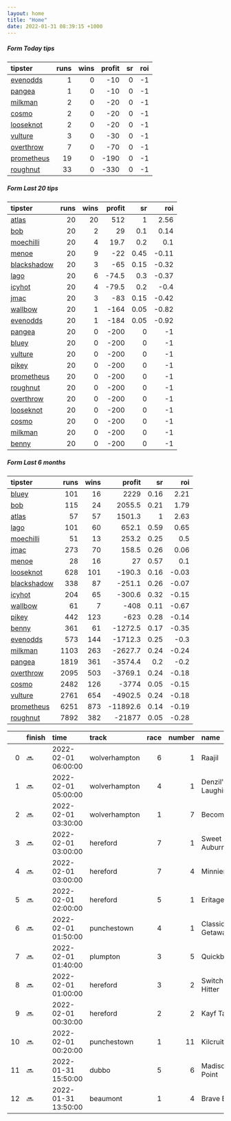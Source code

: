 ```yaml
---   
layout: home  
title: "Home"   
date: 2022-01-31 08:39:15 +1000  
---   
```



##### Form Today tips   

| tipster                                                       |   runs |   wins |   profit |   sr |   roi |
|:--------------------------------------------------------------|-------:|-------:|---------:|-----:|------:|
| [evenodds](https://mrwayneo.github.io/tips/evenodds.html)     |      1 |      0 |      -10 |    0 |    -1 |
| [pangea](https://mrwayneo.github.io/tips/pangea.html)         |      1 |      0 |      -10 |    0 |    -1 |
| [milkman](https://mrwayneo.github.io/tips/milkman.html)       |      2 |      0 |      -20 |    0 |    -1 |
| [cosmo](https://mrwayneo.github.io/tips/cosmo.html)           |      2 |      0 |      -20 |    0 |    -1 |
| [looseknot](https://mrwayneo.github.io/tips/looseknot.html)   |      2 |      0 |      -20 |    0 |    -1 |
| [vulture](https://mrwayneo.github.io/tips/vulture.html)       |      3 |      0 |      -30 |    0 |    -1 |
| [overthrow](https://mrwayneo.github.io/tips/overthrow.html)   |      7 |      0 |      -70 |    0 |    -1 |
| [prometheus](https://mrwayneo.github.io/tips/prometheus.html) |     19 |      0 |     -190 |    0 |    -1 |
| [roughnut](https://mrwayneo.github.io/tips/roughnut.html)     |     33 |      0 |     -330 |    0 |    -1 |

##### Form Last 20 tips   

| tipster                                                         |   runs |   wins |   profit |   sr |   roi |
|:----------------------------------------------------------------|-------:|-------:|---------:|-----:|------:|
| [atlas](https://mrwayneo.github.io/tips/atlas.html)             |     20 |     20 |    512   | 1    |  2.56 |
| [bob](https://mrwayneo.github.io/tips/bob.html)                 |     20 |      2 |     29   | 0.1  |  0.14 |
| [moechilli](https://mrwayneo.github.io/tips/moechilli.html)     |     20 |      4 |     19.7 | 0.2  |  0.1  |
| [menoe](https://mrwayneo.github.io/tips/menoe.html)             |     20 |      9 |    -22   | 0.45 | -0.11 |
| [blackshadow](https://mrwayneo.github.io/tips/blackshadow.html) |     20 |      3 |    -65   | 0.15 | -0.32 |
| [lago](https://mrwayneo.github.io/tips/lago.html)               |     20 |      6 |    -74.5 | 0.3  | -0.37 |
| [icyhot](https://mrwayneo.github.io/tips/icyhot.html)           |     20 |      4 |    -79.5 | 0.2  | -0.4  |
| [jmac](https://mrwayneo.github.io/tips/jmac.html)               |     20 |      3 |    -83   | 0.15 | -0.42 |
| [wallbow](https://mrwayneo.github.io/tips/wallbow.html)         |     20 |      1 |   -164   | 0.05 | -0.82 |
| [evenodds](https://mrwayneo.github.io/tips/evenodds.html)       |     20 |      1 |   -184   | 0.05 | -0.92 |
| [pangea](https://mrwayneo.github.io/tips/pangea.html)           |     20 |      0 |   -200   | 0    | -1    |
| [bluey](https://mrwayneo.github.io/tips/bluey.html)             |     20 |      0 |   -200   | 0    | -1    |
| [vulture](https://mrwayneo.github.io/tips/vulture.html)         |     20 |      0 |   -200   | 0    | -1    |
| [pikey](https://mrwayneo.github.io/tips/pikey.html)             |     20 |      0 |   -200   | 0    | -1    |
| [prometheus](https://mrwayneo.github.io/tips/prometheus.html)   |     20 |      0 |   -200   | 0    | -1    |
| [roughnut](https://mrwayneo.github.io/tips/roughnut.html)       |     20 |      0 |   -200   | 0    | -1    |
| [overthrow](https://mrwayneo.github.io/tips/overthrow.html)     |     20 |      0 |   -200   | 0    | -1    |
| [looseknot](https://mrwayneo.github.io/tips/looseknot.html)     |     20 |      0 |   -200   | 0    | -1    |
| [cosmo](https://mrwayneo.github.io/tips/cosmo.html)             |     20 |      0 |   -200   | 0    | -1    |
| [milkman](https://mrwayneo.github.io/tips/milkman.html)         |     20 |      0 |   -200   | 0    | -1    |
| [benny](https://mrwayneo.github.io/tips/benny.html)             |     20 |      0 |   -200   | 0    | -1    |

##### Form Last 6 months   

| tipster                                                         |   runs |   wins |   profit |   sr |   roi |
|:----------------------------------------------------------------|-------:|-------:|---------:|-----:|------:|
| [bluey](https://mrwayneo.github.io/tips/bluey.html)             |    101 |     16 |   2229   | 0.16 |  2.21 |
| [bob](https://mrwayneo.github.io/tips/bob.html)                 |    115 |     24 |   2055.5 | 0.21 |  1.79 |
| [atlas](https://mrwayneo.github.io/tips/atlas.html)             |     57 |     57 |   1501.3 | 1    |  2.63 |
| [lago](https://mrwayneo.github.io/tips/lago.html)               |    101 |     60 |    652.1 | 0.59 |  0.65 |
| [moechilli](https://mrwayneo.github.io/tips/moechilli.html)     |     51 |     13 |    253.2 | 0.25 |  0.5  |
| [jmac](https://mrwayneo.github.io/tips/jmac.html)               |    273 |     70 |    158.5 | 0.26 |  0.06 |
| [menoe](https://mrwayneo.github.io/tips/menoe.html)             |     28 |     16 |     27   | 0.57 |  0.1  |
| [looseknot](https://mrwayneo.github.io/tips/looseknot.html)     |    628 |    101 |   -190.3 | 0.16 | -0.03 |
| [blackshadow](https://mrwayneo.github.io/tips/blackshadow.html) |    338 |     87 |   -251.1 | 0.26 | -0.07 |
| [icyhot](https://mrwayneo.github.io/tips/icyhot.html)           |    204 |     65 |   -300.6 | 0.32 | -0.15 |
| [wallbow](https://mrwayneo.github.io/tips/wallbow.html)         |     61 |      7 |   -408   | 0.11 | -0.67 |
| [pikey](https://mrwayneo.github.io/tips/pikey.html)             |    442 |    123 |   -623   | 0.28 | -0.14 |
| [benny](https://mrwayneo.github.io/tips/benny.html)             |    361 |     61 |  -1272.5 | 0.17 | -0.35 |
| [evenodds](https://mrwayneo.github.io/tips/evenodds.html)       |    573 |    144 |  -1712.3 | 0.25 | -0.3  |
| [milkman](https://mrwayneo.github.io/tips/milkman.html)         |   1103 |    263 |  -2627.7 | 0.24 | -0.24 |
| [pangea](https://mrwayneo.github.io/tips/pangea.html)           |   1819 |    361 |  -3574.4 | 0.2  | -0.2  |
| [overthrow](https://mrwayneo.github.io/tips/overthrow.html)     |   2095 |    503 |  -3769.1 | 0.24 | -0.18 |
| [cosmo](https://mrwayneo.github.io/tips/cosmo.html)             |   2482 |    126 |  -3774   | 0.05 | -0.15 |
| [vulture](https://mrwayneo.github.io/tips/vulture.html)         |   2761 |    654 |  -4902.5 | 0.24 | -0.18 |
| [prometheus](https://mrwayneo.github.io/tips/prometheus.html)   |   6251 |    873 | -11892.6 | 0.14 | -0.19 |
| [roughnut](https://mrwayneo.github.io/tips/roughnut.html)       |   7892 |    382 | -21877   | 0.05 | -0.28 |

|    | finish   | time                | track         |   race |   number | name              |   odds | tipster          |
|---:|:---------|:--------------------|:--------------|-------:|---------:|:------------------|-------:|:-----------------|
|  0 | :soon:   | 2022-02-01 06:00:00 | wolverhampton |      6 |        1 | Raajil            |   2.8  | milkman          |
|  1 | :soon:   | 2022-02-01 05:00:00 | wolverhampton |      4 |        1 | Denzil's Laughing |   2    | vulture          |
|  2 | :soon:   | 2022-02-01 03:30:00 | wolverhampton |      1 |        7 | Becoming          |   6    | looseknot        |
|  3 | :soon:   | 2022-02-01 03:00:00 | hereford      |      7 |        1 | Sweet Auburn      |   1.85 | evenodds,milkman |
|  4 | :soon:   | 2022-02-01 03:00:00 | hereford      |      7 |        4 | Minniemum         |   4.8  | looseknot        |
|  5 | :soon:   | 2022-02-01 02:00:00 | hereford      |      5 |        1 | Eritage           |   3.3  | overthrow        |
|  6 | :soon:   | 2022-02-01 01:50:00 | punchestown   |      4 |        1 | Classic Getaway   |   1.4  | overthrow        |
|  7 | :soon:   | 2022-02-01 01:40:00 | plumpton      |      3 |        5 | Quickbuck         |   6.5  | overthrow        |
|  8 | :soon:   | 2022-02-01 01:00:00 | hereford      |      3 |        2 | Switch Hitter     |   2.8  | overthrow        |
|  9 | :soon:   | 2022-02-01 00:30:00 | hereford      |      2 |        2 | Kayf Taoi         |   2.25 | overthrow        |
| 10 | :soon:   | 2022-02-01 00:20:00 | punchestown   |      1 |       11 | Kilcruit          |   1.3  | overthrow        |
| 11 | :soon:   | 2022-01-31 15:50:00 | dubbo         |      5 |        6 | Madison Point     |  16    | pangea           |
| 12 | :soon:   | 2022-01-31 13:50:00 | beaumont      |      1 |        4 | Brave Boy         |   2.9  | vulture          |